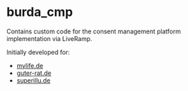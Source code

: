 # burda_cmp

Contains custom code for the consent management platform implementation via LiveRamp.

Initially developed for:

* [mylife.de](https://mylife.de)
* [guter-rat.de](https://guter-rat.de)
* [superillu.de](https://superillu.de/)
